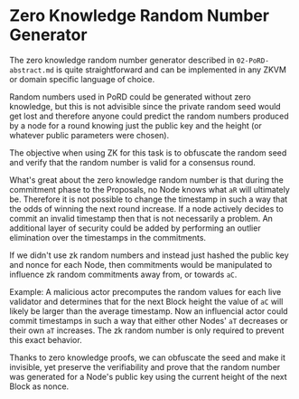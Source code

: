 # Zero Knowledge Random Number Generator

The zero knowledge random number generator described in `02-PoRD-abstract.md` is quite straightforward and can be implemented in any ZKVM or domain specific language of choice. 

Random numbers used in PoRD could be generated without zero knowledge, but this is not advisible since the private random seed would get lost and therefore anyone could predict the random numbers produced by a node for a round knowing just the public key and the height (or whatever public parameters were chosen).

The objective when using ZK for this task is to obfuscate the random seed and verify that the random number is valid for a consensus round.

What's great about the zero knowledge random number is that during the commitment phase to the Proposals, no Node knows what `aR` will ultimately be. Therefore it is not possible to change the timestamp in such a way that the odds of winning the next round increase. If a node actively decides to commit an invalid timestamp then that is not necessarily a problem. An additional layer of security could be added by performing an outlier elimination over the timestamps in the commitments.

If we didn't use zk random numbers and instead just hashed the public key and nonce for each Node, then commitments would be manipulated to influence zk random commitments away from, or towards `aC`. 

Example: A malicious actor precomputes the random values for each live validator and determines that for the next Block height the value of `aC` will likely be larger than the average timestamp. Now an influencial actor could commit timestamps in such a way that either other Nodes' `aT` decreases or their own `aT` increases. The zk random number is only required to prevent this exact behavior.

Thanks to zero knowledge proofs, we can obfuscate the seed and make it invisible, yet preserve the verifiability and prove that the random number was generated for a Node's public key using the current height of the next Block as nonce.


